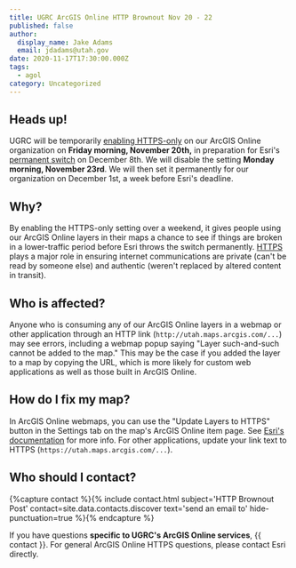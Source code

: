 ```yaml
---
title: UGRC ArcGIS Online HTTP Brownout Nov 20 - 22
published: false
author:
  display_name: Jake Adams
  email: jdadams@utah.gov
date: 2020-11-17T17:30:00.000Z
tags:
  - agol
category: Uncategorized
---
```


## Heads up!

UGRC will be temporarily [enabling HTTPS-only](https://support.esri.com/en/Technical-Article/000022877) on our ArcGIS Online organization on **Friday morning, November 20th,** in preparation for Esri's [permanent switch](https://support.esri.com/en/https_only) on December 8th. We will disable the setting **Monday morning, November 23rd**. We will then set it permanently for our organization on December 1st, a week before Esri's deadline.

## Why?

By enabling the HTTPS-only setting over a weekend, it gives people using our ArcGIS Online layers in their maps a chance to see if things are broken in a lower-traffic period before Esri throws the switch permanently. [HTTPS](https://en.wikipedia.org/wiki/HTTPS) plays a major role in ensuring internet communications are private (can't be read by someone else) and authentic (weren't replaced by altered content in transit).

## Who is affected?

Anyone who is consuming any of our ArcGIS Online layers in a webmap or other application through an HTTP link (`http://utah.maps.arcgis.com/...`) may see errors, including a webmap popup saying "Layer such-and-such cannot be added to the map." This may be the case if you added the layer to a map by copying the URL, which is more likely for custom web applications as well as those built in ArcGIS Online.

## How do I fix my map?

In ArcGIS Online webmaps, you can use the "Update Layers to HTTPS" button in the Settings tab on the map's ArcGIS Online item page. See [Esri's documentation](https://doc.arcgis.com/en/arcgis-online/reference/faq.htm#LAYERS_HTTPS) for more info. For other applications, update your link text to HTTPS (`https://utah.maps.arcgis.com/...`).

## Who should I contact?

{%capture contact %}{% include contact.html subject='HTTP Brownout Post' contact=site.data.contacts.discover text='send an email to' hide-punctuation=true %}{% endcapture %}

If you have questions **specific to UGRC's ArcGIS Online services**, {{ contact }}. For general ArcGIS Online HTTPS questions, please contact Esri directly.
